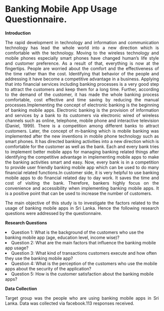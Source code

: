 # Banking Mobile App Usage Questionnaire.

<b>Introduction</b>

<p style="text-align:justify;">The rapid development in technology and information and communication technology has lead the whole world into a new direction which is comfortable with the technology. Moving to the wireless technology and mobile phones especially smart phones have changed human’s life style and customer preference. As a result of that, everything is now at the fingertips. People are worried about the comfort and the effectiveness of the time rather than the cost. Identifying that behavior of the people and addressing it have become a competitive advantage in a business. Applying that into financial services including banking processes is a very good step to attract the customers and keep them for a long time. Further, according to the demand of the customer, it has made the whole banking process comfortable, cost effective and time saving by reducing the manual processes.Implementing the concept of electronic banking is the beginning of banking mobile apps. Electronic banking is the provision of information and services by a bank to its customers via electronic wired of wireless channels such as online, telephone, mobile phone and interactive television (Daniel, 1999). There is a competition among different banks to attract customers. Later, the concept of m-banking which is mobile banking was implemented after the new inventions in mobile phone technology such as smart phones. It has directed banking activities into a new direction which is comfortable for the customer as well as the bank. Each and every bank tries to implement better mobile apps for managing banking related things after identifying the competitive advantage in implementing mobile apps to make the banking activities smart and easy. Now, every bank is in a competition to provide user friendly banking mobile app which can be used to do many financial related functions.In customer side, it is very helpful to use banking mobile apps to do financial related day to day work. It saves the time and cost of visiting the bank. Therefore, bankers highly focus on the convenience and accessibility when implementing banking mobile apps. It is a positive point that can be used to increase the number of customers.
  
<Objective>

<p style="text-align:justify;">The main objective of this study is to investigate the factors related to the usage of banking mobile apps in Sri Lanka. Hence the following research questions were addressed by the questionnaire.</p>

<b>Research Questions</b>

<li>Question 1: What is the background of the customers who use the banking mobile app (age, education level, income wise)?</li>
<li>Question 2: What are the main factors that influence the banking mobile app usage?</li>
<li>Question 3: What kind of transactions customers execute and how often they use the banking mobile app?</li>
<li>Question 4: What is the perception of the customers who use the mobile apps about the security of the application?</li>
<li>Question 5: How is the customer satisfaction about the banking mobile apps?</li>

<b>Data Collection</b>

<p style="text-align:justify;">Target group was the people who are using banking mobile apps in Sri Lanka. Data was collected via facebook.113 responses received.</p>

